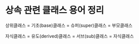 # 상속 관련 클래스 용어 정리

상위클래스 = 기초(base)클래스 = 슈퍼(super)클래스 = 부모클래스  

자식클래스 = 유도(derived)클래스 = 서브(sub)클래스 = 자식클래스
